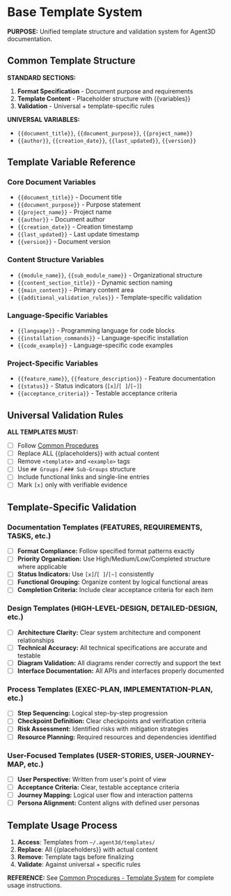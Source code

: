 # Base Template System

**PURPOSE:** Unified template structure and validation system for Agent3D documentation.

## Common Template Structure

**STANDARD SECTIONS:**
1. **Format Specification** - Document purpose and requirements
2. **Template Content** - Placeholder structure with {{variables}}
3. **Validation** - Universal + template-specific rules

**UNIVERSAL VARIABLES:**
- `{{document_title}}`, `{{document_purpose}}`, `{{project_name}}`
- `{{author}}`, `{{creation_date}}`, `{{last_updated}}`, `{{version}}`

## Template Variable Reference

### Core Document Variables
- `{{document_title}}` - Document title
- `{{document_purpose}}` - Purpose statement
- `{{project_name}}` - Project name
- `{{author}}` - Document author
- `{{creation_date}}` - Creation timestamp
- `{{last_updated}}` - Last update timestamp
- `{{version}}` - Document version

### Content Structure Variables
- `{{module_name}}`, `{{sub_module_name}}` - Organizational structure
- `{{content_section_title}}` - Dynamic section naming
- `{{main_content}}` - Primary content area
- `{{additional_validation_rules}}` - Template-specific validation

### Language-Specific Variables
- `{{language}}` - Programming language for code blocks
- `{{installation_commands}}` - Language-specific installation
- `{{code_example}}` - Language-specific code examples

### Project-Specific Variables
- `{{feature_name}}`, `{{feature_description}}` - Feature documentation
- `{{status}}` - Status indicators (`[x]`/`[ ]`/`[~]`)
- `{{acceptance_criteria}}` - Testable acceptance criteria

## Universal Validation Rules

**ALL TEMPLATES MUST:**
- [ ] Follow [Common Procedures](../docs/COMMON-PROCEDURES.md#common-validation-checklist)
- [ ] Replace ALL {{placeholders}} with actual content
- [ ] Remove `<template>` and `<example>` tags
- [ ] Use `## Groups` / `### Sub-Groups` structure
- [ ] Include functional links and single-line entries
- [ ] Mark `[x]` only with verifiable evidence

## Template-Specific Validation

### Documentation Templates (FEATURES, REQUIREMENTS, TASKS, etc.)
- [ ] **Format Compliance:** Follow specified format patterns exactly
- [ ] **Priority Organization:** Use High/Medium/Low/Completed structure where applicable
- [ ] **Status Indicators:** Use `[x]`/`[ ]`/`[~]` consistently
- [ ] **Functional Grouping:** Organize content by logical functional areas
- [ ] **Completion Criteria:** Include clear acceptance criteria for each item

### Design Templates (HIGH-LEVEL-DESIGN, DETAILED-DESIGN, etc.)
- [ ] **Architecture Clarity:** Clear system architecture and component relationships
- [ ] **Technical Accuracy:** All technical specifications are accurate and testable
- [ ] **Diagram Validation:** All diagrams render correctly and support the text
- [ ] **Interface Documentation:** All APIs and interfaces properly documented

### Process Templates (EXEC-PLAN, IMPLEMENTATION-PLAN, etc.)
- [ ] **Step Sequencing:** Logical step-by-step progression
- [ ] **Checkpoint Definition:** Clear checkpoints and verification criteria
- [ ] **Risk Assessment:** Identified risks with mitigation strategies
- [ ] **Resource Planning:** Required resources and dependencies identified

### User-Focused Templates (USER-STORIES, USER-JOURNEY-MAP, etc.)
- [ ] **User Perspective:** Written from user's point of view
- [ ] **Acceptance Criteria:** Clear, testable acceptance criteria
- [ ] **Journey Mapping:** Logical user flow and interaction patterns
- [ ] **Persona Alignment:** Content aligns with defined user personas

## Template Usage Process

1. **Access**: Templates from `~/.agent3d/templates/`
2. **Replace**: All {{placeholders}} with actual content
3. **Remove**: Template tags before finalizing
4. **Validate**: Against universal + specific rules

**REFERENCE:** See [Common Procedures - Template System](../docs/COMMON-PROCEDURES.md#template-system) for complete usage instructions.
